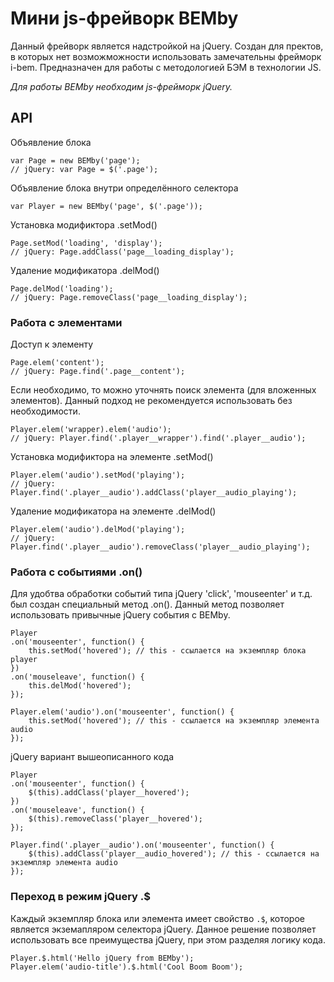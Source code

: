 # Мини js-фрейворк BEMby
Данный фрейворк является надстройкой на jQuery.
Создан для пректов, в которых нет возможможности использовать замечательны фрейморк i-bem.
Предназначен для работы с методологией БЭМ в технологии JS.

_Для работы BEMby необходим js-фрейморк jQuery._

## API
Объявление блока
```
var Page = new BEMby('page');
// jQuery: var Page = $('.page');
```

Объявление блока внутри определённого селектора
```
var Player = new BEMby('page', $('.page'));
```

Установка модификтора .setMod()
```
Page.setMod('loading', 'display');
// jQuery: Page.addClass('page__loading_display');
```

Удаление модификатора .delMod()
```
Page.delMod('loading');
// jQuery: Page.removeClass('page__loading_display');
```

### Работа с элементами

Доступ к элементу
```
Page.elem('content');
// jQuery: Page.find('.page__content');
```

Если необходимо, то можно уточнять поиск элемента (для вложенных элементов).  Данный подход не рекомендуется использовать без необходимости.
```
Player.elem('wrapper).elem('audio');
// jQuery: Player.find('.player__wrapper').find('.player__audio');
```

Установка модификтора на элементе .setMod()
```
Player.elem('audio').setMod('playing');
// jQuery: Player.find('.player__audio').addClass('player__audio_playing');
```

Удаление модификатора на элементе .delMod()
```
Player.elem('audio').delMod('playing');
// jQuery: Player.find('.player__audio').removeClass('player__audio_playing');
```

### Работа с событиями .on()
Для удобтва обработки событий типа jQuery 'click', 'mouseenter' и т.д. был создан специальный метод .on().
Данный метод позволяет использовать привычные jQuery события с BEMby.

```
Player
.on('mouseenter', function() {
    this.setMod('hovered'); // this - ссылается на экземпляр блока player
})
.on('mouseleave', function() {
    this.delMod('hovered');
});

Player.elem('audio').on('mouseenter', function() {
    this.setMod('hovered'); // this - ссылается на экземпляр элемента audio
});
```

jQuery вариант вышеописанного кода
```
Player
.on('mouseenter', function() {
    $(this).addClass('player__hovered');
})
.on('mouseleave', function() {
    $(this).removeClass('player__hovered');
});

Player.find('.player__audio').on('mouseenter', function() {
    $(this).addClass('player__audio_hovered'); // this - ссылается на экземпляр элемента audio
});
```

### Переход в режим jQuery .$
Каждый экземпляр блока или элемента имеет свойство ```.$```, которое является экземапляром селектора jQuery.
Данное решение позволяет использовать все преимущества jQuery, при этом разделяя логику кода.

```
Player.$.html('Hello jQuery from BEMby');
Player.elem('audio-title').$.html('Cool Boom Boom');
```

